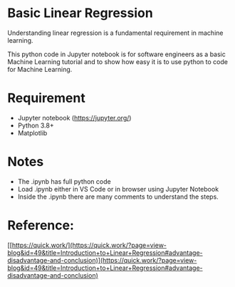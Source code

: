 # Basic Linear Regression
Understanding linear regression is a fundamental requirement in machine learning.

This python code in Jupyter notebook is for software engineers as a basic Machine Learning tutorial and to show how easy it is to use python to code for Machine Learning.

# Requirement
- Jupyter notebook (https://jupyter.org/)
- Python 3.8+
- Matplotlib

# Notes
- The .ipynb has full python code
- Load .ipynb either in VS Code or in browser using Jupyter Notebook
- Inside the .ipynb there are many comments to understand the steps.

# Reference:
[[https://quick.work/](https://quick.work/?page=view-blog&id=49&title=Introduction+to+Linear+Regression#advantage-disadvantage-and-conclusion)](https://quick.work/?page=view-blog&id=49&title=Introduction+to+Linear+Regression#advantage-disadvantage-and-conclusion)
